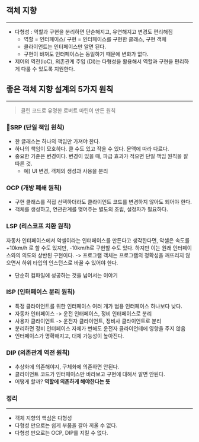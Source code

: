 ## 객체 지향
---
- 다형성 : 역할과 구현을 분리하면 단순해지고, 유연해지고 변경도 편리해짐
	- 역할 = 인터페이스/ 구현 = 인터페이스를 구현한 클래스, 구현 객체
	- 클라이언트는 인터페이스만 알면 된다. 
	- 구현이 바껴도 인터페이스는 동일하기 때문에 변화가 없다. 
- 제어의 역전(IoC), 의존관계 주입 (DI)는 다형성을 활용해서 역할과 구현을 편리하게 다룰 수 있도록 지원한다. 


## 좋은 객체 지향 설계의 5가지 원칙
--- 
> 클린 코드로 유명한 로버트 마틴이 만든 원칙

### SRP (단일 책임 원칙)
- 한 글래스는 하나의 책임만 가져야 한다. 
- 하나의 책임이 모호하다. 클 수도 있고 작을 수 있다. 문맥에 따라 다르다. 
- 중요한 기준은 변경이다. 변경이 있을 때, 파급 효과가 적으면 단일 책임 원칙을 잘 따른 것.
	- 예) UI 변경, 객체의 생성과 사용을 분리

### OCP (개방 폐쇄 원칙)
- 구현 클래스를 직접 선택하더라도 클라이언트 코드를 변경하지 않아도 되어야 한다. 
- 객체를 생성하고, 연관관계를 맺어주는 별도의 조립, 설정자가 필요하다. 

### LSP (리스코프 치환 원칙) 
자동차 인터페이스에서 악셀이라는 인터페이스를 만든다고 생각한다면, 악셀은 속도를 +10km/h
로 할 수도 있지만, -10km/h로 구현할 수도 있다. 하지만 이는 원래 인터페이스와의 의도와 상반된 구현이다. 
-> 프로그램 객체는 프로그램의 정확성을 깨뜨리지 않으면서 하위 타입의 인스턴스로 바꿀 수 있어야 한다. 
- 단순히 컴파일에 성공하는 것을 넘어서는 이야기

### ISP (인터페이스 분리 원칙) 
- 특정 클라이언트를 위한 인터페이스 여러 개가 범용 인터페이스 하나보다 낮다. 
- 자동차 인터페이스 -> 운전 인터페이스, 정비 인터페이스로 분리
- 사용자 클라이언트 -> 운전자 클라이언트, 정비사 클라이언트로 분리
- 분리하면 정비 인터페이스 자체가 변해도 운전자 클라이언테에 영향을 주지 않음
- 인터페이스가 명확해지고, 대체 가능성이 높아진다. 

### DIP (의존관계 역전 원칙)
- 추상화에 의존해야지, 구체화에 의존하면 안된다. 
- 클라이언트 코드가 인터페이스만 바라보고 구현에 대해서 알면 안된다. 
- 어떻게 할까? **역할에 의존하게 해야한다는 뜻**


### 정리 
---
- 객체 지향의 핵심은 다형성
- 다형성 만으로는 쉽게 부품을 갈아 끼울 수 없다. 
- 다형성 만으로는 OCP, DIP를 지킬 수 없다. 